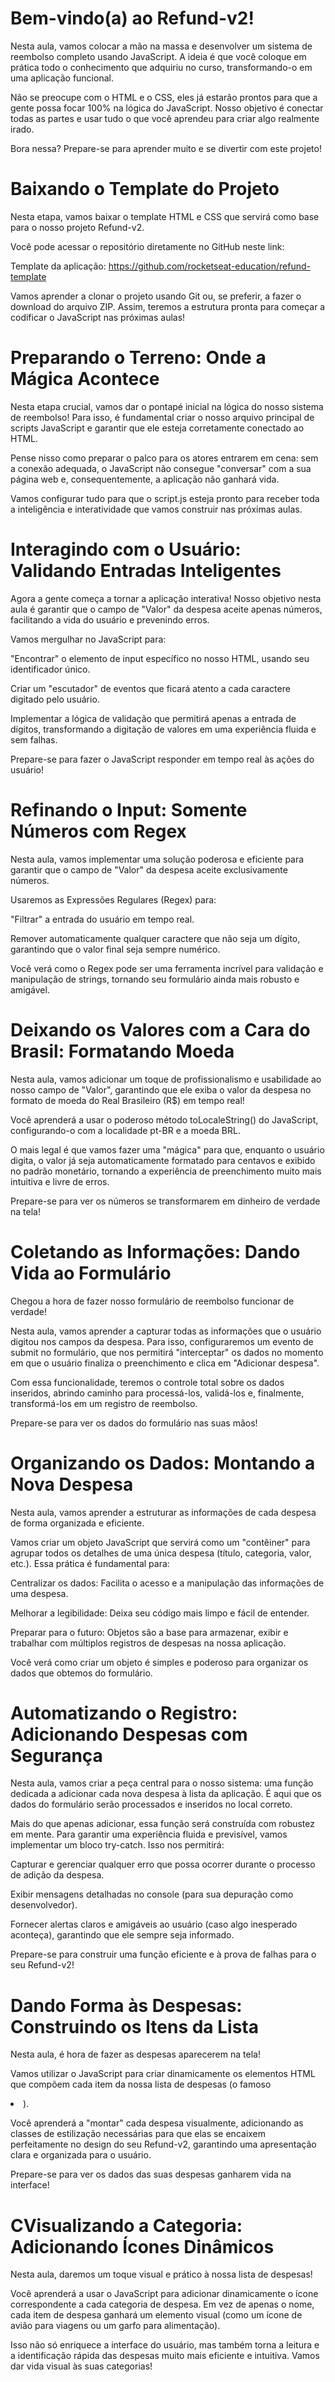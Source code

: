 # Bem-vindo(a) ao Refund-v2!
Nesta aula, vamos colocar a mão na massa e desenvolver um sistema de reembolso completo usando JavaScript. A ideia é que você coloque em prática todo o conhecimento que adquiriu no curso, transformando-o em uma aplicação funcional.

Não se preocupe com o HTML e o CSS, eles já estarão prontos para que a gente possa focar 100% na lógica do JavaScript. Nosso objetivo é conectar todas as partes e usar tudo o que você aprendeu para criar algo realmente irado.

Bora nessa? Prepare-se para aprender muito e se divertir com este projeto!

# Baixando o Template do Projeto
Nesta etapa, vamos baixar o template HTML e CSS que servirá como base para o nosso projeto Refund-v2.

Você pode acessar o repositório diretamente no GitHub neste link:

Template da aplicação: https://github.com/rocketseat-education/refund-template

Vamos aprender a clonar o projeto usando Git ou, se preferir, a fazer o download do arquivo ZIP. Assim, teremos a estrutura pronta para começar a codificar o JavaScript nas próximas aulas!

# Preparando o Terreno: Onde a Mágica Acontece
Nesta etapa crucial, vamos dar o pontapé inicial na lógica do nosso sistema de reembolso! Para isso, é fundamental criar o nosso arquivo principal de scripts JavaScript e garantir que ele esteja corretamente conectado ao HTML.

Pense nisso como preparar o palco para os atores entrarem em cena: sem a conexão adequada, o JavaScript não consegue "conversar" com a sua página web e, consequentemente, a aplicação não ganhará vida.

Vamos configurar tudo para que o script.js esteja pronto para receber toda a inteligência e interatividade que vamos construir nas próximas aulas.

# Interagindo com o Usuário: Validando Entradas Inteligentes
Agora a gente começa a tornar a aplicação interativa! Nosso objetivo nesta aula é garantir que o campo de "Valor" da despesa aceite apenas números, facilitando a vida do usuário e prevenindo erros.

Vamos mergulhar no JavaScript para:

"Encontrar" o elemento de input específico no nosso HTML, usando seu identificador único.

Criar um "escutador" de eventos que ficará atento a cada caractere digitado pelo usuário.

Implementar a lógica de validação que permitirá apenas a entrada de dígitos, transformando a digitação de valores em uma experiência fluida e sem falhas.

Prepare-se para fazer o JavaScript responder em tempo real às ações do usuário!

# Refinando o Input: Somente Números com Regex
Nesta aula, vamos implementar uma solução poderosa e eficiente para garantir que o campo de "Valor" da despesa aceite exclusivamente números.

Usaremos as Expressões Regulares (Regex) para:

"Filtrar" a entrada do usuário em tempo real.

Remover automaticamente qualquer caractere que não seja um dígito, garantindo que o valor final seja sempre numérico.

Você verá como o Regex pode ser uma ferramenta incrível para validação e manipulação de strings, tornando seu formulário ainda mais robusto e amigável.

# Deixando os Valores com a Cara do Brasil: Formatando Moeda
Nesta aula, vamos adicionar um toque de profissionalismo e usabilidade ao nosso campo de "Valor", garantindo que ele exiba o valor da despesa no formato de moeda do Real Brasileiro (R$) em tempo real!

Você aprenderá a usar o poderoso método toLocaleString() do JavaScript, configurando-o com a localidade pt-BR e a moeda BRL.

O mais legal é que vamos fazer uma "mágica" para que, enquanto o usuário digita, o valor já seja automaticamente formatado para centavos e exibido no padrão monetário, tornando a experiência de preenchimento muito mais intuitiva e livre de erros.

Prepare-se para ver os números se transformarem em dinheiro de verdade na tela!

# Coletando as Informações: Dando Vida ao Formulário
Chegou a hora de fazer nosso formulário de reembolso funcionar de verdade!

Nesta aula, vamos aprender a capturar todas as informações que o usuário digitou nos campos da despesa. Para isso, configuraremos um evento de submit no formulário, que nos permitirá "interceptar" os dados no momento em que o usuário finaliza o preenchimento e clica em "Adicionar despesa".

Com essa funcionalidade, teremos o controle total sobre os dados inseridos, abrindo caminho para processá-los, validá-los e, finalmente, transformá-los em um registro de reembolso.

Prepare-se para ver os dados do formulário nas suas mãos!

# Organizando os Dados: Montando a Nova Despesa
Nesta aula, vamos aprender a estruturar as informações de cada despesa de forma organizada e eficiente.

Vamos criar um objeto JavaScript que servirá como um "contêiner" para agrupar todos os detalhes de uma única despesa (título, categoria, valor, etc.). Essa prática é fundamental para:

Centralizar os dados: Facilita o acesso e a manipulação das informações de uma despesa.

Melhorar a legibilidade: Deixa seu código mais limpo e fácil de entender.

Preparar para o futuro: Objetos são a base para armazenar, exibir e trabalhar com múltiplos registros de despesas na nossa aplicação.

Você verá como criar um objeto é simples e poderoso para organizar os dados que obtemos do formulário.

# Automatizando o Registro: Adicionando Despesas com Segurança
Nesta aula, vamos criar a peça central para o nosso sistema: uma função dedicada a adicionar cada nova despesa à lista da aplicação. É aqui que os dados do formulário serão processados e inseridos no local correto.

Mais do que apenas adicionar, essa função será construída com robustez em mente. Para garantir uma experiência fluida e previsível, vamos implementar um bloco try-catch. Isso nos permitirá:

Capturar e gerenciar qualquer erro que possa ocorrer durante o processo de adição da despesa.

Exibir mensagens detalhadas no console (para sua depuração como desenvolvedor).

Fornecer alertas claros e amigáveis ao usuário (caso algo inesperado aconteça), garantindo que ele sempre seja informado.

Prepare-se para construir uma função eficiente e à prova de falhas para o seu Refund-v2!

# Dando Forma às Despesas: Construindo os Itens da Lista
Nesta aula, é hora de fazer as despesas aparecerem na tela!

Vamos utilizar o JavaScript para criar dinamicamente os elementos HTML que compõem cada item da nossa lista de despesas (o famoso <li>).

Você aprenderá a "montar" cada despesa visualmente, adicionando as classes de estilização necessárias para que elas se encaixem perfeitamente no design do seu Refund-v2, garantindo uma apresentação clara e organizada para o usuário.

Prepare-se para ver os dados das suas despesas ganharem vida na interface!

# CVisualizando a Categoria: Adicionando Ícones Dinâmicos 
Nesta aula, daremos um toque visual e prático à nossa lista de despesas!

Você aprenderá a usar o JavaScript para adicionar dinamicamente o ícone correspondente a cada categoria de despesa. Em vez de apenas o nome, cada item de despesa ganhará um elemento visual (como um ícone de avião para viagens ou um garfo para alimentação).

Isso não só enriquece a interface do usuário, mas também torna a leitura e a identificação rápida das despesas muito mais eficiente e intuitiva. Vamos dar vida visual às suas categorias!